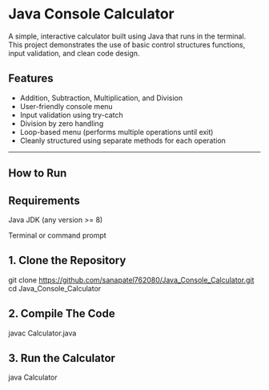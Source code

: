 # Java Console Calculator

A simple, interactive calculator built using Java that runs in the terminal. This project demonstrates the use of basic control structures functions, input validation, and clean code design.

## Features

- Addition, Subtraction, Multiplication, and Division
- User-friendly console menu
- Input validation using try-catch
- Division by zero handling
- Loop-based menu (performs multiple operations until exit)
- Cleanly structured using separate methods for each operation

---

## How to Run

## Requirements
Java JDK (any version >= 8)

Terminal or command prompt


## 1. Clone the Repository

git clone https://github.com/sanapatel762080/Java_Console_Calculator.git
cd Java_Console_Calculator

## 2. Compile The Code

javac Calculator.java

## 3. Run the Calculator

java Calculator

